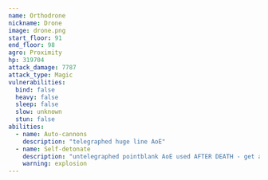 ```yaml
---
name: Orthodrone
nickname: Drone
image: drone.png
start_floor: 91
end_floor: 98
agro: Proximity
hp: 319704
attack_damage: 7787
attack_type: Magic
vulnerabilities:
  bind: false
  heavy: false
  sleep: false
  slow: unknown
  stun: false
abilities:
  - name: Auto-cannons
    description: "telegraphed huge line AoE"
  - name: Self-detonate
    description: "untelegraphed pointblank AoE used AFTER DEATH - get away"
    warning: explosion
---
```

